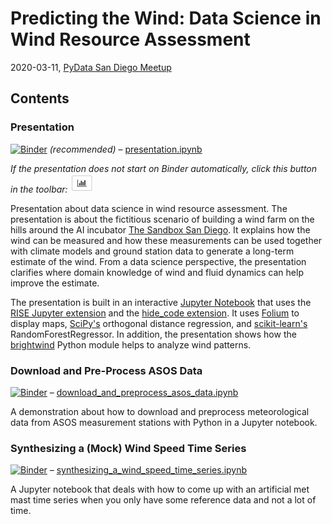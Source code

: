 # Predicting the Wind: Data Science in Wind Resource Assessment

2020-03-11, [PyData San Diego Meetup](https://www.meetup.com/PyData-San-Diego/)

## Contents

### Presentation
[![Binder](https://mybinder.org/badge_logo.svg)](https://mybinder.org/v2/gh/flrs/predicting_the_wind/master?filepath=presentation.ipynb) *(recommended)* – [presentation.ipynb](./presentation.ipynb) 

*If the presentation does not start on Binder automatically, click this button in the toolbar: <img src="./images/presentation_start_button.png" width="37" height="30">*

Presentation about data science in wind resource assessment. The presentation is about the fictitious scenario of 
building a wind farm on the hills around the AI incubator [The Sandbox San Diego](https://www.thesandbox.ai/). It 
explains how the wind can be measured and how these measurements can be used together with climate models and ground 
station data to generate a long-term estimate of the wind. From a data science perspective, the presentation clarifies 
where domain knowledge of wind and fluid dynamics can help improve the estimate.

The presentation is built in an interactive [Jupyter Notebook](https://jupyter.org/) that uses the 
[RISE Jupyter extension](https://rise.readthedocs.io/) and the 
[hide_code extension](https://github.com/kirbs-/hide_code). It uses 
[Folium](https://python-visualization.github.io/folium/) to display maps, 
[SciPy's](https://www.scipy.org/scipylib/index.html) orthogonal distance regression, and 
[scikit-learn's](https://scikit-learn.org) RandomForestRegressor. In addition, the presentation shows how the 
[brightwind](https://github.com/brightwind-dev/brightwind) Python module helps to analyze wind patterns.

### Download and Pre-Process ASOS Data
[![Binder](https://mybinder.org/badge_logo.svg)](https://mybinder.org/v2/gh/flrs/predicting_the_wind/master?filepath=data_acquisition%2Fdownload_and_preprocess_asos_data.ipynb) – [download_and_preprocess_asos_data.ipynb](./data_acquisition/download_and_preprocess_asos_data.ipynb)

A demonstration about how to download and preprocess meteorological data from ASOS measurement stations with Python 
in a Jupyter notebook.

### Synthesizing a (Mock) Wind Speed Time Series
[![Binder](https://mybinder.org/badge_logo.svg)](https://mybinder.org/v2/gh/flrs/predicting_the_wind/master?filepath=data_acquisition%2Fsynthesizing_a_wind_speed_time_series.ipynb) – [synthesizing_a_wind_speed_time_series.ipynb](./data_acquisition/synthesizing_a_wind_speed_time_series.ipynb)

A Jupyter notebook that deals with how to come up with an artificial met mast time series when you only have some 
reference data and not a lot of time.